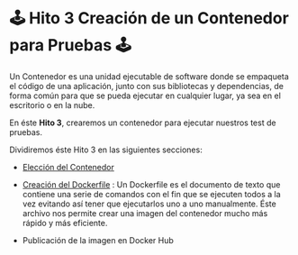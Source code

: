 # 🕹 Hito 3 Creación de un Contenedor para Pruebas 🕹

Un Contenedor es una unidad ejecutable de software donde se empaqueta el código de una aplicación, junto con sus bibliotecas y dependencias, de forma común para que se pueda ejecutar en cualquier lugar, ya sea en el escritorio o en la nube. 

En éste **Hito 3**, crearemos un contenedor para ejecutar nuestros test de pruebas.

Dividiremos éste Hito 3 en las siguientes secciones:

  - [Elección del Contenedor](https://github.com/dalkisbustos/Proyecto_Final/blob/main/Docs/Hito%203/Eleccion_Docker.md)
  
  - [Creación del Dockerfile](https://github.com/dalkisbustos/Proyecto_Final/blob/main/Dockerfile) : Un Dockerfile es el documento de texto que contiene una serie de comandos con el fin que se ejecuten todos a la vez evitando así tener que ejecutarlos uno a uno manualmente. Éste archivo nos permite crear una imagen del contenedor mucho más rápido y más eficiente.
  
  - Publicación de la imagen en Docker Hub
